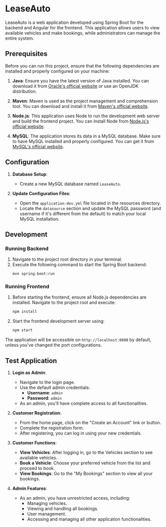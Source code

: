 # LeaseAuto

LeaseAuto is a web application developed using Spring Boot for the backend and Angular for the frontend. This application allows users to view available vehicles and make bookings, while administrators can manage the entire system.

## Prerequisites

Before you can run this project, ensure that the following dependencies are installed and properly configured on your machine:

1. **Java**: Ensure you have the latest version of Java installed. You can download it from [Oracle's official website](https://www.oracle.com/java/technologies/javase-jdk11-downloads.html) or use an OpenJDK distribution.

2. **Maven**: Maven is used as the project management and comprehension tool. You can download and install it from [Maven's official website](https://maven.apache.org/download.cgi).

3. **Node.js**: This application uses Node to run the development web server and build the frontend project. You can install Node from [Node.js's official website](https://nodejs.org/).

4. **MySQL**: The application stores its data in a MySQL database. Make sure to have MySQL installed and properly configured. You can get it from [MySQL's official website](https://www.mysql.com/downloads/).

## Configuration

1. **Database Setup**:

   - Create a new MySQL database named `LeaseAuto`.

2. **Update Configuration Files**:
   - Open the `application-dev.yml` file located in the resources directory.
   - Locate the `datasource` section and update the MySQL password (and username if it's different from the default) to match your local MySQL installation.

## Development

### Running Backend

1. Navigate to the project root directory in your terminal.
2. Execute the following command to start the Spring Boot backend:
   ```bash
   mvn spring-boot:run
   ```

### Running Frontend

1. Before starting the frontend, ensure all Node.js dependencies are installed. Navigate to the project root and execute:

   ```bash
   npm install
   ```

2. Start the frontend development server using:
   ```bash
   npm start
   ```

The application will be accessible on `http://localhost:8080` by default, unless you've changed the port configurations.

## Test Application

1. **Login as Admin**:

   - Navigate to the login page.
   - Use the default admin credentials:
     - **Username**: `admin`
     - **Password**: `admin`
   - As an admin, you'll have complete access to all functionalities.

2. **Customer Registration**:

   - From the home page, click on the "Create an Account" link or button.
   - Complete the registration form.
   - After registering, you can log in using your new credentials.

3. **Customer Functions**:

   - **View Vehicles**: After logging in, go to the Vehicles section to see available vehicles.
   - **Book a Vehicle**: Choose your preferred vehicle from the list and proceed to book.
   - **View Bookings**: Go to the "My Bookings" section to view all your bookings.

4. **Admin Features**:
   - As an admin, you have unrestricted access, including:
     - Managing vehicles.
     - Viewing and handling all bookings.
     - User management.
     - Accessing and managing all other application functionalities.
